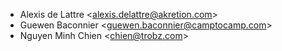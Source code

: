 - Alexis de Lattre \<<alexis.delattre@akretion.com>\>
- Guewen Baconnier \<<guewen.baconnier@camptocamp.com>\>
- Nguyen Minh Chien \<<chien@trobz.com>\>
